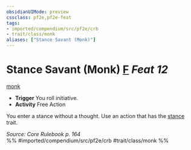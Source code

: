 ```yaml
---
obsidianUIMode: preview
cssclass: pf2e,pf2e-feat
tags:
- imported/compendium/src/pf2e/crb
- trait/class/monk
aliases: ["Stance Savant (Monk)"]
---
```

# Stance Savant (Monk)  [F](chapter-9-playing-the-game.md#Actions "Free Action") *Feat 12*  
[monk](rules/traits/monk.md)  

- **Trigger** You roll initiative.
- **Activity** Free Action

You enter a stance without a thought. Use an action that has the [stance](stance.md) trait.

*Source: Core Rulebook p. 164*  
%% #imported/compendium/src/pf2e/crb #trait/class/monk %%